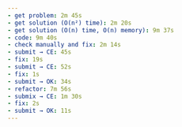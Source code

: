```yaml
---
- get problem: 2m 45s
- get solution (O(n²) time): 2m 20s
- get solution (O(n) time, O(n) memory): 9m 37s
- code: 9m 40s
- check manually and fix: 2m 14s
- submit → CE: 45s
- fix: 19s
- submit → CE: 52s
- fix: 1s
- submit → OK: 34s
- refactor: 7m 56s
- submix → CE: 1m 30s
- fix: 2s
- submit → OK: 11s
---
```

